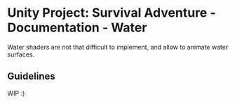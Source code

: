 # Unity Project: Survival Adventure - Documentation - Water

Water shaders are not that difficult to implement, and allow to animate water surfaces.

## Guidelines

WIP :)